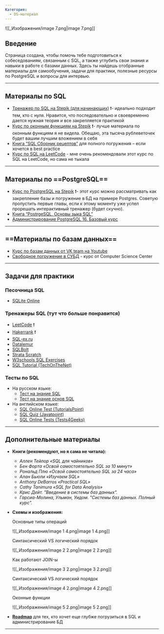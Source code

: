```yaml
---
Категория:
  - DS-материал
---
```

![[_Изображения/image 7.png|image 7.png]]

## **Введение**

Страница создана, чтобы помочь тебе подготовиться к собеседованиям, связанным с SQL, а также углубить свои знания и навыки в работе с базами данных. Здесь ты найдешь отобранные материалы для самообучения, задачи для практики, полезные ресурсы по PostgreSQL и вопросы для интервью.

  

---

## **Материалы по SQL**

- [Тренажер по SQL на Stepik (для начинающих)](https://stepik.org/course/63054/syllabus) ❗️- идеально подходит тем, кто с нуля. Нравится, что последовательно и своевременно дается нужная теория и все закрепляется практикой
- [Курс по оконным функциям на Stepik](https://stepik.org/course/95367/syllabus) ❗️- лучше материала по оконным функциям я не видела. Обещаю, эта тысяча рублеветочек будет вашим лучшим вложением в себя
- [Книга “SQL Сборник рецептов”](https://cloud.mail.ru/public/Zm1C/ns1WQeWzS) для полного погружения – если хочется в best practice
- [Курс по SQL на LeetCode](https://leetcode.com/explore/featured/card/sql-language/) - мне очень рекомендовали этот курс по SQL на LeetCode, но сама не тыкала

  

---

## **Материалы по** ==**PostgreSQL**==

- [Курс по PostgreSQL на Stepik](https://stepik.org/course/97207/syllabus) ❗️- этот курс можно рассматривать как закрепление базы и погружение в БД на примере Postgres. Советую пропустить первые главы, если к этому моменту уже успел прорешать интерактивный тренажер (будет скучно).
- [Книга “PostrgeSQL. Основы зыка SQL”](https://edu.postgrespro.ru/sql_primer.pdf)
- [Администрирование PostgreSQL 16. Базовый курс](https://postgrespro.ru/education/courses/DBA1)

  

---

## ==**Материалы по базам данных**==

- [Курс по базам данных от VK team на Youtube](https://youtube.com/playlist?list=PLrCZzMib1e9oOFQbuOgjKYbRUoA8zGKnj)
- [Свободное погружение в СУБД](https://stepik.org/course/70710) - курс от Computer Science Center

  

---

## **Задачи для практики**

### **Песочница SQL**

- [SQLite Online](https://sqliteonline.com/)

### **Тренажеры SQL (тут что больше понравится)**

- [LeetCode](https://leetcode.com/studyplan/top-sql-50/) ❗️
- [Hakerrank](https://www.hackerrank.com/dashboard) ❗️
- [SQL-ex.ru](https://sql-ex.ru/)
- [Datalemur](https://datalemur.com/sql-interview-questions?utm_source=linkedin.com&utm_medium=social&utm_campaign=deeplearning-sql-meme)
- [SQLBolt](https://sqlbolt.com/)
- [Strata Scratch](https://platform.stratascratch.com/coding?code_type=1)
- [W3schools SQL Exercises](https://www.w3schools.com/sql/sql_exercises.asp)
- [SQL Tutorial (TechOnTheNet)](https://www.techonthenet.com/sql/select_exercises.php)

### **Тесты по SQL**

- На русском языке:
    - [Тест на знание SQL](https://www.learnqa.ru/sql_test)
    - [Тест на знание основ SQL](https://itproger.com/test/sql)
- На английском языке:
    - [SQL Online Test (TutorialsPoint)](https://www.tutorialspoint.com/sql/sql_online_test.htm)
    - [SQL Quiz (Javatpoint)](https://www.javatpoint.com/sql-quiz)
    - [SQL Online Tests (Tests4Geeks)](https://tests4geeks.com/sql-online-test)

  

---

## **Дополнительные материалы**

- **Книги (рекомендуют, но я сама не читала):**
    - _Аллен Тейлор «SQL для чайников»_
    - _Бен Форта «Освой самостоятельно SQL за 10 минут»_
    - _Рональд Плю «Освой самостоятельно SQL за 24 часа»_
    - _Алан Бьюли «Изучаем SQL»_
    - _Anthony DeBarros «Practical SQL»_
    - _Cathy Tanimura «SQL for Data Analysis»_
    - _Крис Дейт. "Введение в системы баз данных"._ 
    - _Гарсиа-Молина, Ульман, Уидом. "Системы баз данных. Полный курс"._ 
- **Схемы и изображения:**
    
    Основные типы операций
    
    ![[_Изображения/image 1 4.png|image 1 4.png]]
    
    Синтаксический VS логический порядок
    
    ![[_Изображения/image 2 2.png|image 2 2.png]]
    
    Как работают JOIN-ы
    
    ![[_Изображения/image 3 2.png|image 3 2.png]]
    
    Синтаксический VS логический порядок
    
    ![[_Изображения/image 4 2.png|image 4 2.png]]
    
    Оконные функции
    
    ![[_Изображения/image 5 2.png|image 5 2.png]]
    

- **[Roadmap](https://habr.com/ru/articles/725414/)** для тех, кто хочет еще глубже погрузиться в SQL и администрирование БД  
      
    

  

---